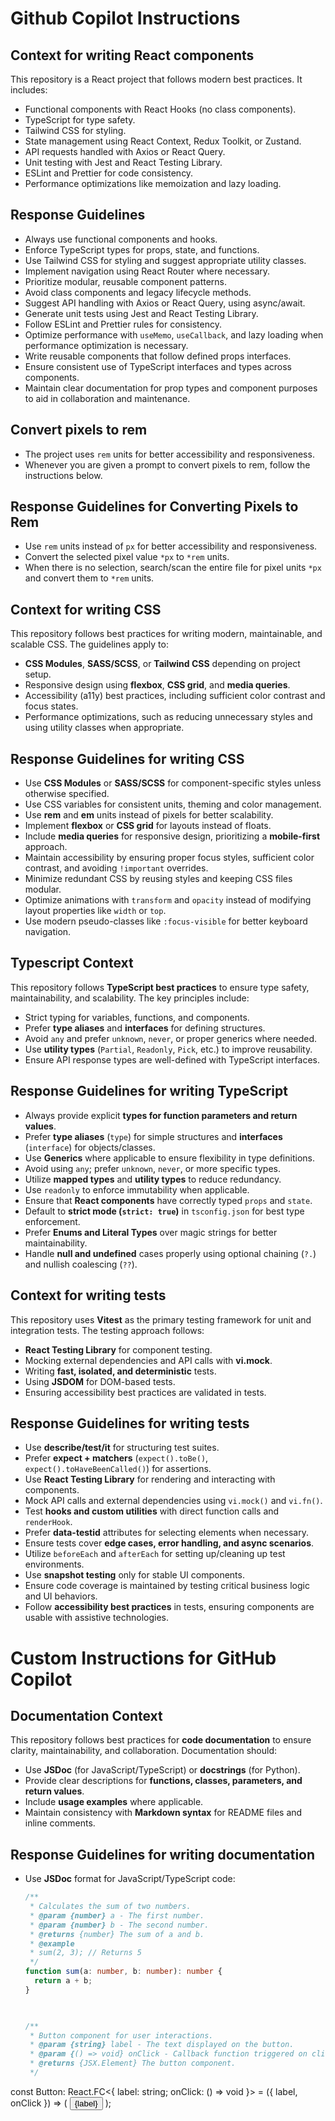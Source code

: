 # Github Copilot Instructions

## Context for writing React components

This repository is a React project that follows modern best practices. It includes:

- Functional components with React Hooks (no class components).
- TypeScript for type safety.
- Tailwind CSS for styling.
- State management using React Context, Redux Toolkit, or Zustand.
- API requests handled with Axios or React Query.
- Unit testing with Jest and React Testing Library.
- ESLint and Prettier for code consistency.
- Performance optimizations like memoization and lazy loading.

## Response Guidelines

- Always use functional components and hooks.
- Enforce TypeScript types for props, state, and functions.
- Use Tailwind CSS for styling and suggest appropriate utility classes.
- Implement navigation using React Router where necessary.
- Prioritize modular, reusable component patterns.
- Avoid class components and legacy lifecycle methods.
- Suggest API handling with Axios or React Query, using async/await.
- Generate unit tests using Jest and React Testing Library.
- Follow ESLint and Prettier rules for consistency.
- Optimize performance with `useMemo`, `useCallback`, and lazy loading when performance optimization is necessary.
- Write reusable components that follow defined props interfaces.
- Ensure consistent use of TypeScript interfaces and types across components.
- Maintain clear documentation for prop types and component purposes to aid in collaboration and maintenance.

## Convert pixels to rem

- The project uses `rem` units for better accessibility and responsiveness.
- Whenever you are given a prompt to convert pixels to rem, follow the instructions below.

## Response Guidelines for Converting Pixels to Rem

- Use `rem` units instead of `px` for better accessibility and responsiveness.
- Convert the selected pixel value `*px` to `*rem` units.
- When there is no selection, search/scan the entire file for pixel units `*px` and convert them to `*rem` units.

## Context for writing CSS

This repository follows best practices for writing modern, maintainable, and scalable CSS. The guidelines apply to:

- **CSS Modules**, **SASS/SCSS**, or **Tailwind CSS** depending on project setup.
- Responsive design using **flexbox**, **CSS grid**, and **media queries**.
- Accessibility (a11y) best practices, including sufficient color contrast and focus states.
- Performance optimizations, such as reducing unnecessary styles and using utility classes when appropriate.

## Response Guidelines for writing CSS

- Use **CSS Modules** or **SASS/SCSS** for component-specific styles unless otherwise specified.
- Use CSS variables for consistent units, theming and color management.
- Use **rem** and **em** units instead of pixels for better scalability.
- Implement **flexbox** or **CSS grid** for layouts instead of floats.
- Include **media queries** for responsive design, prioritizing a **mobile-first** approach.
- Maintain accessibility by ensuring proper focus styles, sufficient color contrast, and avoiding `!important` overrides.
- Minimize redundant CSS by reusing styles and keeping CSS files modular.
- Optimize animations with `transform` and `opacity` instead of modifying layout properties like `width` or `top`.
- Use modern pseudo-classes like `:focus-visible` for better keyboard navigation.

## Typescript Context

This repository follows **TypeScript best practices** to ensure type safety, maintainability, and scalability. The key principles include:

- Strict typing for variables, functions, and components.
- Prefer **type aliases** and **interfaces** for defining structures.
- Avoid `any` and prefer `unknown`, `never`, or proper generics where needed.
- Use **utility types** (`Partial`, `Readonly`, `Pick`, etc.) to improve reusability.
- Ensure API response types are well-defined with TypeScript interfaces.

## Response Guidelines for writing TypeScript

- Always provide explicit **types for function parameters and return values**.
- Prefer **type aliases** (`type`) for simple structures and **interfaces** (`interface`) for objects/classes.
- Use **Generics** where applicable to ensure flexibility in type definitions.
- Avoid using `any`; prefer `unknown`, `never`, or more specific types.
- Utilize **mapped types** and **utility types** to reduce redundancy.
- Use `readonly` to enforce immutability when applicable.
- Ensure that **React components** have correctly typed `props` and `state`.
- Default to **strict mode (`strict: true`)** in `tsconfig.json` for best type enforcement.
- Prefer **Enums and Literal Types** over magic strings for better maintainability.
- Handle **null and undefined** cases properly using optional chaining (`?.`) and nullish coalescing (`??`).

## Context for writing tests

This repository uses **Vitest** as the primary testing framework for unit and integration tests. The testing approach follows:

- **React Testing Library** for component testing.
- Mocking external dependencies and API calls with **vi.mock**.
- Writing **fast, isolated, and deterministic** tests.
- Using **JSDOM** for DOM-based tests.
- Ensuring accessibility best practices are validated in tests.

## Response Guidelines for writing tests

- Use **describe/test/it** for structuring test suites.
- Prefer **expect + matchers** (`expect().toBe()`, `expect().toHaveBeenCalled()`) for assertions.
- Use **React Testing Library** for rendering and interacting with components.
- Mock API calls and external dependencies using `vi.mock()` and `vi.fn()`.
- Test **hooks and custom utilities** with direct function calls and `renderHook`.
- Prefer **data-testid** attributes for selecting elements when necessary.
- Ensure tests cover **edge cases, error handling, and async scenarios**.
- Utilize `beforeEach` and `afterEach` for setting up/cleaning up test environments.
- Use **snapshot testing** only for stable UI components.
- Ensure code coverage is maintained by testing critical business logic and UI behaviors.
- Follow **accessibility best practices** in tests, ensuring components are usable with assistive technologies.

# Custom Instructions for GitHub Copilot

## Documentation Context

This repository follows best practices for **code documentation** to ensure clarity, maintainability, and collaboration. Documentation should:

- Use **JSDoc** (for JavaScript/TypeScript) or **docstrings** (for Python).
- Provide clear descriptions for **functions, classes, parameters, and return values**.
- Include **usage examples** where applicable.
- Maintain consistency with **Markdown syntax** for README files and inline comments.

## Response Guidelines for writing documentation

- Use **JSDoc** format for JavaScript/TypeScript code:

  ```ts
  /**
   * Calculates the sum of two numbers.
   * @param {number} a - The first number.
   * @param {number} b - The second number.
   * @returns {number} The sum of a and b.
   * @example
   * sum(2, 3); // Returns 5
   */
  function sum(a: number, b: number): number {
    return a + b;
  }

 

  /**
   * Button component for user interactions.
   * @param {string} label - The text displayed on the button.
   * @param {() => void} onClick - Callback function triggered on click.
   * @returns {JSX.Element} The button component.
   */

const Button: React.FC<{ label: string; onClick: () => void }> = ({ label, onClick }) => (
  <button onClick={onClick}>{label}</button>
);

```
